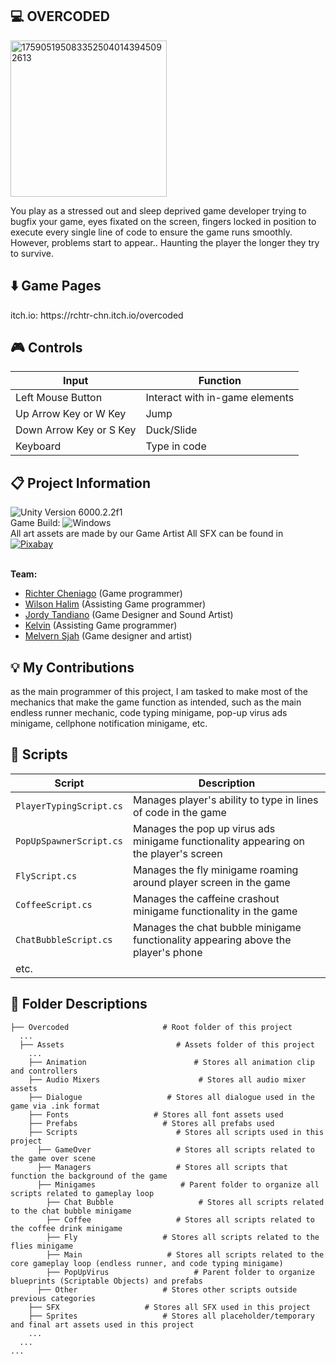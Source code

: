 <h2>💻 OVERCODED</h2>
  <img width="250"alt="1759051950833525040143945092613" src="https://github.com/user-attachments/assets/188808d8-3bbc-4738-b37b-7cab910a8e4e" />

  You play as a stressed out and sleep deprived game developer trying to bugfix your game, eyes fixated on the screen, fingers locked in position to execute every single line of code to ensure the game runs smoothly. However, problems start to appear.. Haunting the player the longer they try to survive.


<h2>⬇️ Game Pages</h2>
  itch.io: https://rchtr-chn.itch.io/overcoded
  
<h2>🎮 Controls</h2>

  | Input | Function |
  | -------------------- | --------------------- |
  | Left Mouse Button | Interact with in-game elements |
  | Up Arrow Key or W Key| Jump |
  | Down Arrow Key or S Key| Duck/Slide |
  | Keyboard | Type in code |
  
<h2>📋 Project Information</h2>

  ![Unity Version 6000.2.2f1](https://img.shields.io/badge/Unity_Version-6000.2.2f1-FFFFFF.svg?style=flat-square&logo=unity) <br/>
  Game Build: ![Windows](https://img.shields.io/badge/Windows-004fe1.svg?style=flat-square&logo=windows) <br/>
  All art assets are made by our Game Artist
  All SFX can be found in [![Pixabay](https://img.shields.io/badge/Pixabay-191B26.svg?style=flat-square&logo=Pixabay)](https://pixabay.com) <br/> <br/>
  
  <b>Team:</b>
  - <a href="https://github.com/rchtr-chn">Richter Cheniago</a> (Game programmer)
  - <a href="https://github.com/wi1wil">Wilson Halim</a> (Assisting Game programmer)
  - <a href="https://jordytandiano.my.canva.site">Jordy Tandiano</a> (Game Designer and Sound Artist)
  - <a href="https://kelvinkel.carrd.co">Kelvin</a> (Assisting Game programmer)
  - <a href="https://www.behance.net/epenaja">Melvern Sjah</a> (Game designer and artist)

<h2>💡 My Contributions</h2>

  as the main programmer of this project, I am tasked to make most of the mechanics that make the game function as intended, such as the main endless runner mechanic, code typing minigame, pop-up virus ads minigame, cellphone notification minigame, etc.

<h2>📜 Scripts</h2>

  | Script | Description |
  | ------ | ----------- |
  | `PlayerTypingScript.cs` | Manages player's ability to type in lines of code in the game |
  | `PopUpSpawnerScript.cs` | Manages the pop up virus ads minigame functionality appearing on the player's screen |
  | `FlyScript.cs` | Manages the fly minigame roaming around player screen in the game |
  | `CoffeeScript.cs` | Manages the caffeine crashout minigame functionality in the game |
  | `ChatBubbleScript.cs` | Manages the chat bubble minigame functionality appearing above the player's phone |
  | etc. |

<h2>📂 Folder Descriptions</h2>

  ```
  ├── Overcoded                     # Root folder of this project
    ...
    ├── Assets                         # Assets folder of this project
      ...
      ├── Animation                        # Stores all animation clip and controllers
      ├── Audio Mixers                      # Stores all audio mixer assets
      ├── Dialogue                   # Stores all dialogue used in the game via .ink format
      ├── Fonts                   # Stores all font assets used
      ├── Prefabs                   # Stores all prefabs used
      ├── Scripts                      # Stores all scripts used in this project
        ├── GameOver                   # Stores all scripts related to the game over scene
        ├── Managers                   # Stores all scripts that function the background of the game
        ├── Minigames                   # Parent folder to organize all scripts related to gameplay loop
          ├── Chat Bubble                   # Stores all scripts related to the chat bubble minigame
          ├── Coffee                   # Stores all scripts related to the coffee drink minigame
          ├── Fly                   # Stores all scripts related to the flies minigame
          ├── Main                   # Stores all scripts related to the core gameplay loop (endless runner, and code typing minigame)
          ├── PopUpVirus                   # Parent folder to organize blueprints (Scriptable Objects) and prefabs
        ├── Other                   # Stores other scripts outside previous categories
      ├── SFX                   # Stores all SFX used in this project
      ├── Sprites                   # Stores all placeholder/temporary and final art assets used in this project
      ...
    ...
  ...
  ```
